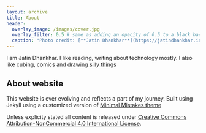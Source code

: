 ```yaml
---
layout: archive
title: About 
header:
  overlay_image: /images/cover.jpg
  overlay_filter: 0.5 # same as adding an opacity of 0.5 to a black background
  caption: "Photo credit: [**Jatin Dhankhar**](https://jatindhankhar.in)"
---
```


I am Jatin Dhankhar. I like reading, writing about technology mostly. I also like cubing, comics and [drawing silly things](/comics)

## About website

This website is ever evolving and reflects a part of my journey. Built using Jekyll using a customized version of [Minimal Mistakes theme](https://github.com/mmistakes/minimal-mistakes)

Unless explicity stated all content is released under  [Creative Commons Attribution-NonCommercial 4.0 International License](http://creativecommons.org/licenses/by-nc/4.0/).

